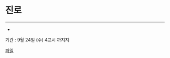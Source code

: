 # 진로

---
 
-

기간 :  9월 24일 (수) 4교시 까지지

<a href="/files/8.1 진로 독서 양식(설문지용).hwpx" download="보고서.hwpx">파일</a>
<!-- [<img src="posts/images/japanese.png" width="300" height="450"/>] -->